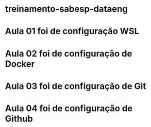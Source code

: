 # treinamento-sabesp-dataeng

# Aula 01 foi de configuração WSL
# Aula 02 foi de configuração de Docker
# Aula 03 foi de configuração de Git
# Aula 04 foi de configuração de Github
